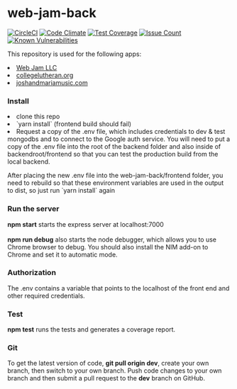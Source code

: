 # web-jam-back

[![CircleCI](https://circleci.com/gh/WebJamApps/web-jam-back.svg?style=svg)](https://circleci.com/gh/WebJamApps/web-jam-back)
[![Code Climate](https://codeclimate.com/github/WebJamApps/web-jam-back/badges/gpa.svg)](https://codeclimate.com/github/WebJamApps/web-jam-back)
[![Test Coverage](https://codeclimate.com/github/WebJamApps/web-jam-back/badges/coverage.svg)](https://codeclimate.com/github/WebJamApps/web-jam-back/coverage)
[![Issue Count](https://codeclimate.com/github/WebJamApps/web-jam-back/badges/issue_count.svg)](https://codeclimate.com/github/WebJamApps/web-jam-back/issues)
[![Known Vulnerabilities](https://snyk.io/test/github/webjamapps/web-jam-back/badge.svg)](https://snyk.io/test/github/webjamapps/web-jam-back)

<p>This repository is used for the following apps:</p>
<ui>
<li><a href="https://www.web-jam.com">Web Jam LLC</a></li>
<li><a href="https://www.collegelutheran.org">collegelutheran.org</a></li>
  <li><a href="http://joshandmariamusic.com">joshandmariamusic.com</a></li>
</ul>
<h3>Install</h3>
<ui>
<li>clone this repo</li>
<li>`yarn install` (frontend build should fail)</li>
<li>Request a copy of the .env file, which includes credentials to dev & test mongodbs and to connect to the Google auth service. You will need to put a copy of the .env file into the root of the backend folder and also inside of backendroot/frontend so that you can test the production build from the local backend.</li>
<p>After placing the new .env file into the web-jam-back/frontend folder, you need to rebuild so that these environment variables are used in the output to dist, so just run `yarn install` again

<h3>Run the server</h3>
<b>npm start</b> starts the express server at localhost:7000<br>
<br>
<b>npm run debug</b> also starts the node debugger, which allows you to use Chrome browser to debug. You should also install the NIM add-on to Chrome and set it to automatic mode.

<h3>Authorization</h3>
The .env contains a variable that points to the localhost of the front end and other required credentials.<br>

<h3>Test</h3>
<b>npm test</b> runs the tests and generates a coverage report.

<h3>Git</h3>
To get the latest version of code, <b>git pull origin dev</b>, create your own branch, then switch to your own branch.
Push code changes to your own branch and then submit a pull request to the <b>dev</b> branch on GitHub.
